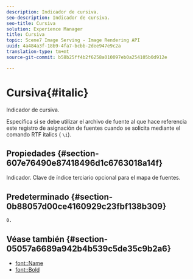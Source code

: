 ```yaml
---
description: Indicador de cursiva.
seo-description: Indicador de cursiva.
seo-title: Cursiva
solution: Experience Manager
title: Cursiva
topic: Scene7 Image Serving - Image Rendering API
uuid: 4a484a3f-18b9-4fa7-bcbb-2dee947e9c2a
translation-type: tm+mt
source-git-commit: b58b25ff4b2f6258a010097eb0a254105b0d912e

---
```



# Cursiva{#italic}

Indicador de cursiva.

Especifica si se debe utilizar el archivo de fuente al que hace referencia este registro de asignación de fuentes cuando se solicita mediante el comando RTF italics ( `\i`).

## Propiedades {#section-607e76490e87418496d1c6763018a14f}

Indicador. Clave de índice terciario opcional para el mapa de fuentes.

## Predeterminado {#section-0b88057d00ce4160929c23fbf138b309}

`0.`

## Véase también {#section-05057a6689a942b4b539c5de35c9b2a6}

* [font::Name](r-name-font.md#reference_C55889877DC54AABB60734DCDE86EE76)
* [font::Bold](../../../../../is-api/image-catalog/image-serving-api-ref/c-image-catalog-reference/c-font-map-reference/r-bold-font.md#reference-f7b017ef67574a29abfc3954ab64159c)
